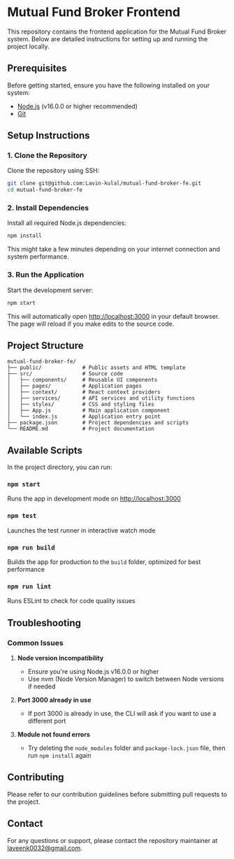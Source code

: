 # Mutual Fund Broker Frontend

This repository contains the frontend application for the Mutual Fund Broker system. Below are detailed instructions for setting up and running the project locally.

## Prerequisites

Before getting started, ensure you have the following installed on your system:
- [Node.js](https://nodejs.org/) (v16.0.0 or higher recommended)
- [Git](https://git-scm.com/)

## Setup Instructions

### 1. Clone the Repository

Clone the repository using SSH:

```bash
git clone git@github.com:Lavin-kulal/mutual-fund-broker-fe.git
cd mutual-fund-broker-fe
```

### 2. Install Dependencies

Install all required Node.js dependencies:

```bash
npm install
```

This might take a few minutes depending on your internet connection and system performance.

### 3. Run the Application

Start the development server:

```bash
npm start
```

This will automatically open [http://localhost:3000](http://localhost:3000) in your default browser. The page will reload if you make edits to the source code.

## Project Structure

```
mutual-fund-broker-fe/
├── public/             # Public assets and HTML template
├── src/                # Source code
│   ├── components/     # Reusable UI components
│   ├── pages/          # Application pages
│   ├── context/        # React context providers
│   ├── services/       # API services and utility functions
│   ├── styles/         # CSS and styling files
│   ├── App.js          # Main application component
│   └── index.js        # Application entry point
├── package.json        # Project dependencies and scripts
└── README.md           # Project documentation
```

## Available Scripts

In the project directory, you can run:

### `npm start`
Runs the app in development mode on [http://localhost:3000](http://localhost:3000)

### `npm test`
Launches the test runner in interactive watch mode

### `npm run build`
Builds the app for production to the `build` folder, optimized for best performance

### `npm run lint`
Runs ESLint to check for code quality issues

## Troubleshooting

### Common Issues

1. **Node version incompatibility**
   - Ensure you're using Node.js v16.0.0 or higher
   - Use nvm (Node Version Manager) to switch between Node versions if needed

2. **Port 3000 already in use**
   - If port 3000 is already in use, the CLI will ask if you want to use a different port

3. **Module not found errors**
   - Try deleting the `node_modules` folder and `package-lock.json` file, then run `npm install` again

## Contributing

Please refer to our contribution guidelines before submitting pull requests to the project.

## Contact

For any questions or support, please contact the repository maintainer at [laveenk0032@gmail.com](mailto:laveenk0032@gmail.com).
